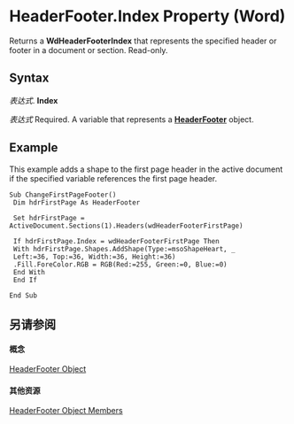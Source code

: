 
# HeaderFooter.Index Property (Word)

Returns a  **WdHeaderFooterIndex** that represents the specified header or footer in a document or section. Read-only.


## Syntax

 _表达式_. **Index**

 _表达式_ Required. A variable that represents a **[HeaderFooter](3f2f926a-9220-5536-80ed-af63d2feb016.md)** object.


## Example

This example adds a shape to the first page header in the active document if the specified variable references the first page header.


```
Sub ChangeFirstPageFooter() 
 Dim hdrFirstPage As HeaderFooter 
 
 Set hdrFirstPage = ActiveDocument.Sections(1).Headers(wdHeaderFooterFirstPage) 
 
 If hdrFirstPage.Index = wdHeaderFooterFirstPage Then 
 With hdrFirstPage.Shapes.AddShape(Type:=msoShapeHeart, _ 
 Left:=36, Top:=36, Width:=36, Height:=36) 
 .Fill.ForeColor.RGB = RGB(Red:=255, Green:=0, Blue:=0) 
 End With 
 End If 
 
End Sub
```


## 另请参阅


#### 概念


[HeaderFooter Object](3f2f926a-9220-5536-80ed-af63d2feb016.md)
#### 其他资源


[HeaderFooter Object Members](http://msdn.microsoft.com/library/400647fc-cf49-a468-850f-f94a054552c0%28Office.15%29.aspx)